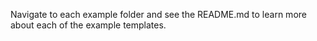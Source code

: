 Navigate to each example folder and see the README.md to learn more about each of the example templates. 
